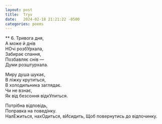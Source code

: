 ```yaml
---
layout: post
title:  Tryv
date:   2024-02-18 21:21:22 -0500
categories: poems
---
```


**
6. Тривога дня,\
А може й днів\
НОчі розбУрхала,\
Забирає спання,\
Позбавляє снів —\
Думи розштурхала. 

Миру душа шукає, \
В ліжку крутиться, \
В холодильника заглядає. \
Чи не взнає,\
Як від безсоння відкУпиться.

Потрібна відповідь,\
Поправка на поведінку.\
НалЕжиться, нахОдиться, вИсидить,
Щоб повернутись до відпочинку.
